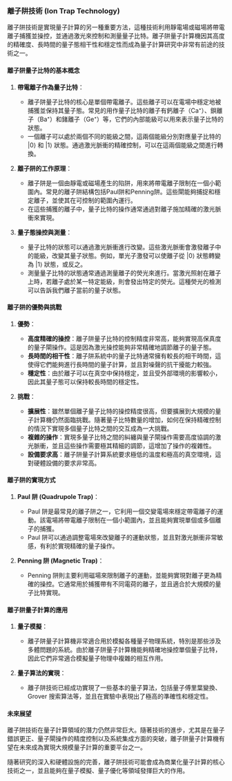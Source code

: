 ### **離子阱技術 (Ion Trap Technology)**

離子阱技術是實現量子計算的另一種重要方法，這種技術利用靜電場或磁場將帶電離子捕獲並操控，並通過激光來控制和測量量子比特。離子阱量子計算機因其高度的精確度、長時間的量子態相干性和穩定性而成為量子計算研究中非常有前途的技術之一。

#### **離子阱量子比特的基本概念**

1. **帶電離子作為量子比特**：
   - 離子阱量子比特的核心是單個帶電離子。這些離子可以在電場中穩定地被捕獲並保持其量子態。常見的用作量子比特的離子有鈣離子（Ca⁺）、鋇離子（Ba⁺）和鍺離子（Ge⁺）等，它們的內部能級可以用來表示量子比特的狀態。
   - 一個離子可以處於兩個不同的能級之間，這兩個能級分別對應量子比特的  $`|0\rangle`$  和  $`|1\rangle`$  狀態。通過激光脈衝的精確控制，可以在這兩個能級之間進行轉換。

2. **離子阱的工作原理**：
   - 離子阱是一個由靜電或磁場產生的陷阱，用來將帶電離子限制在一個小範圍內。常見的離子阱結構包括Paul阱和Penning阱。這些閘能夠捕捉和穩定離子，並使其在可控制的範圍內運行。
   - 在這些捕獲的離子中，量子比特的操作通常通過對離子施加精確的激光脈衝來實現。

3. **量子態操控與測量**：
   - 量子比特的狀態可以通過激光脈衝進行改變。這些激光脈衝會激發離子中的能級，改變其量子狀態。例如，單光子激發可以使離子從  $`|0\rangle`$  狀態轉變為  $`|1\rangle`$  狀態，或反之。
   - 測量量子比特的狀態通常通過測量離子的熒光來進行。當激光照射在離子上時，若離子處於某一特定能級，則會發出特定的熒光。這種熒光的檢測可以告訴我們離子當前的量子狀態。

#### **離子阱的優勢與挑戰**

1. **優勢**：
   - **高度精確的操控**：離子阱量子比特的控制精度非常高，能夠實現高保真度的量子閘操作。這是因為激光操控能夠非常精確地調節離子的量子態。
   - **長時間的相干性**：離子阱系統中的量子比特通常擁有較長的相干時間，這使得它們能夠進行長時間的量子計算，並且對噪聲的抗干擾能力較強。
   - **穩定性**：由於離子可以在真空中保持穩定，並且受外部環境的影響較小，因此其量子態可以保持較長時間的穩定性。

2. **挑戰**：
   - **擴展性**：雖然單個離子量子比特的操控精度很高，但要擴展到大規模的量子計算機仍然面臨挑戰。隨著量子比特數量的增加，如何在保持精確控制的情況下實現多個量子比特之間的交互成為一大挑戰。
   - **複雜的操作**：實現多量子比特之間的糾纏與量子閘操作需要高度協調的激光脈衝，並且這些操作需要極其精細的調節，這增加了操作的複雜性。
   - **設備要求高**：離子阱量子計算系統要求極低的溫度和極高的真空環境，這對硬體設備的要求非常高。

#### **離子阱的實現方式**

1. **Paul 阱 (Quadrupole Trap)**：
   - Paul 阱是最常見的離子阱之一，它利用一個交變電場來穩定帶電離子的運動。該電場將帶電離子限制在一個小範圍內，並且能夠實現單個或多個離子的捕獲。
   - Paul 阱可以通過調整電場來改變離子的運動狀態，並且對激光脈衝非常敏感，有利於實現精確的量子操作。

2. **Penning 阱 (Magnetic Trap)**：
   - Penning 阱則主要利用磁場來限制離子的運動，並能夠實現對離子更為精確的操控。它通常用於捕獲帶有不同電荷的離子，並且適合於大規模的量子比特實現。

#### **離子阱量子計算的應用**

1. **量子模擬**：
   - 離子阱量子計算機非常適合用於模擬各種量子物理系統，特別是那些涉及多體問題的系統。由於離子阱量子計算機能夠精確地操控單個量子比特，因此它們非常適合模擬量子物理中複雜的相互作用。

2. **量子算法的實現**：
   - 離子阱技術已經成功實現了一些基本的量子算法，包括量子傅里葉變換、Grover 搜索算法等，並且在實驗中表現出了極高的準確性和穩定性。

#### **未來展望**

離子阱技術在量子計算領域的潛力仍然非常巨大。隨著技術的進步，尤其是在量子錯誤更正、量子閘操作的精度控制以及系統集成方面的突破，離子阱量子計算機有望在未來成為實現大規模量子計算的重要平台之一。

隨著研究的深入和硬體設施的完善，離子阱技術可能會成為商業化量子計算的核心技術之一，並且能夠在量子模擬、量子優化等領域發揮巨大的作用。